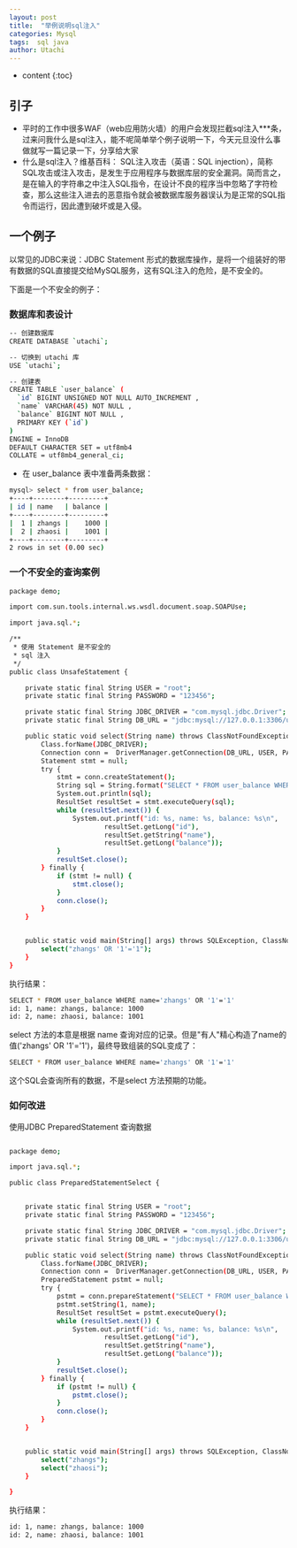 ```yaml
---
layout: post
title:  "举例说明sql注入"
categories: Mysql
tags:  sql java
author: Utachi
---
```


* content
{:toc}

## 引子

* 平时的工作中很多WAF（web应用防火墙）的用户会发现拦截sql注入***条，过来问我什么是sql注入，能不呢简单举个例子说明一下，今天元旦没什么事做就写一篇记录一下，分享给大家
* 什么是sql注入？维基百科：
SQL注入攻击（英语：SQL injection），简称SQL攻击或注入攻击，是发生于应用程序与数据库层的安全漏洞。简而言之，是在输入的字符串之中注入SQL指令，在设计不良的程序当中忽略了字符检查，那么这些注入进去的恶意指令就会被数据库服务器误认为是正常的SQL指令而运行，因此遭到破坏或是入侵。

## 一个例子
以常见的JDBC来说：JDBC Statement 形式的数据库操作，是将一个组装好的带有数据的SQL直接提交给MySQL服务，这有SQL注入的危险，是不安全的。

下面是一个不安全的例子：
### 数据库和表设计

```bash
-- 创建数据库
CREATE DATABASE `utachi`;

-- 切换到 utachi 库
USE `utachi`;

-- 创建表
CREATE TABLE `user_balance` (
  `id` BIGINT UNSIGNED NOT NULL AUTO_INCREMENT ,
  `name` VARCHAR(45) NOT NULL ,
  `balance` BIGINT NOT NULL ,
  PRIMARY KEY (`id`)
)
ENGINE = InnoDB
DEFAULT CHARACTER SET = utf8mb4
COLLATE = utf8mb4_general_ci;
```





* 在 user_balance 表中准备两条数据：

```bash
mysql> select * from user_balance;
+----+--------+---------+
| id | name   | balance |
+----+--------+---------+
|  1 | zhangs |    1000 |
|  2 | zhaosi |    1001 |
+----+--------+---------+
2 rows in set (0.00 sec)
```
### 一个不安全的查询案例

```bash
package demo;

import com.sun.tools.internal.ws.wsdl.document.soap.SOAPUse;

import java.sql.*;

/**
 * 使用 Statement 是不安全的
 * sql 注入
 */
public class UnsafeStatement {

    private static final String USER = "root";
    private static final String PASSWORD = "123456";

    private static final String JDBC_DRIVER = "com.mysql.jdbc.Driver";
    private static final String DB_URL = "jdbc:mysql://127.0.0.1:3306/utachi";

    public static void select(String name) throws ClassNotFoundException, SQLException {
        Class.forName(JDBC_DRIVER);
        Connection conn =  DriverManager.getConnection(DB_URL, USER, PASSWORD);
        Statement stmt = null;
        try {
            stmt = conn.createStatement();
            String sql = String.format("SELECT * FROM user_balance WHERE name='%s'", name);
            System.out.println(sql);
            ResultSet resultSet = stmt.executeQuery(sql);
            while (resultSet.next()) {
                System.out.printf("id: %s, name: %s, balance: %s\n",
                        resultSet.getLong("id"),
                        resultSet.getString("name"),
                        resultSet.getLong("balance"));
            }
            resultSet.close();
        } finally {
            if (stmt != null) {
                stmt.close();
            }
            conn.close();
        }
    }


    public static void main(String[] args) throws SQLException, ClassNotFoundException {
        select("zhangs' OR '1'='1");
    }
}
```

执行结果：

```bash
SELECT * FROM user_balance WHERE name='zhangs' OR '1'='1'
id: 1, name: zhangs, balance: 1000
id: 2, name: zhaosi, balance: 1001
```

select 方法的本意是根据 name 查询对应的记录。但是"有人"精心构造了name的值('zhangs' OR '1'='1')，最终导致组装的SQL变成了：
```bash
SELECT * FROM user_balance WHERE name='zhangs' OR '1'='1'
```

这个SQL会查询所有的数据，不是select 方法预期的功能。

### 如何改进

使用JDBC PreparedStatement 查询数据


```bash

package demo;

import java.sql.*;

public class PreparedStatementSelect {


    private static final String USER = "root";
    private static final String PASSWORD = "123456";

    private static final String JDBC_DRIVER = "com.mysql.jdbc.Driver";
    private static final String DB_URL = "jdbc:mysql://127.0.0.1:3306/utachi";

    public static void select(String name) throws ClassNotFoundException, SQLException {
        Class.forName(JDBC_DRIVER);
        Connection conn =  DriverManager.getConnection(DB_URL, USER, PASSWORD);
        PreparedStatement pstmt = null;
        try {
            pstmt = conn.prepareStatement("SELECT * FROM user_balance WHERE name=?");
            pstmt.setString(1, name);
            ResultSet resultSet = pstmt.executeQuery();
            while (resultSet.next()) {
                System.out.printf("id: %s, name: %s, balance: %s\n",
                        resultSet.getLong("id"),
                        resultSet.getString("name"),
                        resultSet.getLong("balance"));
            }
            resultSet.close();
        } finally {
            if (pstmt != null) {
                pstmt.close();
            }
            conn.close();
        }
    }


    public static void main(String[] args) throws SQLException, ClassNotFoundException {
        select("zhangs");
        select("zhaosi");
    }

}
```
执行结果：

```bash
id: 1, name: zhangs, balance: 1000
id: 2, name: zhaosi, balance: 1001
```
